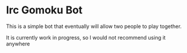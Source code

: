 # Irc Gomoku Bot
This is a simple bot that eventually will allow two people to play together.
  
It is currently work in progress, so I would not recommend using it anywhere
